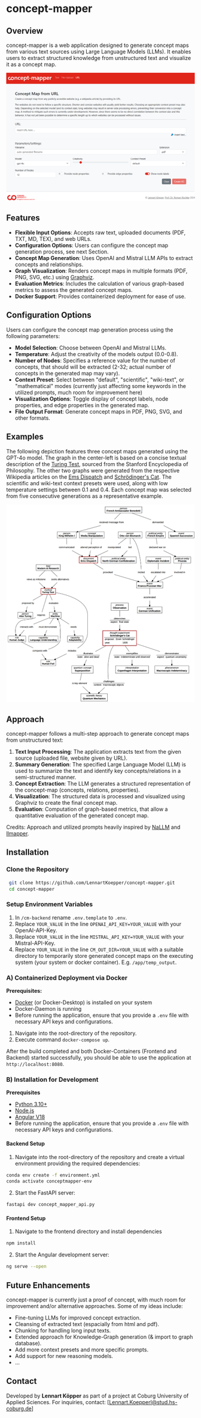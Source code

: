 # concept-mapper

## Overview
concept-mapper is a web application designed to generate concept maps from various text sources using Large Language Models (LLMs). It enables users to extract structured knowledge from unstructured text and visualize it as a concept map. 

![UI of concept-mapper](image.png)

## Features
- **Flexible Input Options**: Accepts raw text, uploaded documents (PDF, TXT, MD, TEX), and web URLs.
- **Configuration Options**: Users can configure the concept map generation process, see next Section.
- **Concept Map Generation**: Uses OpenAI and Mistral LLM APIs to extract concepts and relationships.
- **Graph Visualization**: Renders concept maps in multiple formats (PDF, PNG, SVG, etc.) using [Graphviz](https://graphviz.org/).
- **Evaluation Metrics**: Includes the calculation of various graph-based metrics to assess the generated concept maps.
- **Docker Support**: Provides containerized deployment for ease of use.

## Configuration Options
Users can configure the concept map generation process using the following parameters:
- **Model Selection**: Choose between OpenAI and Mistral LLMs.
- **Temperature**: Adjust the creativity of the models output (0.0-0.8).
- **Number of Nodes**: Specifies a reference value for the number of concepts, that should will be extracted (2-32; actual number of concepts in the generated map may vary).
- **Context Preset**: Select between "default", "scientific", "wiki-text", or "mathematical" modes (currently just affecting some keywords in the utilized prompts, much room for improvement here)
- **Visualization Options**: Toggle display of concept labels, node properties, and edge properties in the generated map.
- **File Output Format**: Generate concept maps in PDF, PNG, SVG, and other formats.

## Examples
The following depiction features three concept maps generated using the GPT-4o model. The graph in the center-left is based on a concise textual description of the [Turing Test](https://plato.stanford.edu/entries/turing-test/), sourced from the Stanford Encyclopedia of Philosophy. The other two graphs were generated from the respective Wikipedia articles on the [Ems Dispatch](https://en.wikipedia.org/wiki/Ems_dispatch) and [Schrödinger's Cat](https://en.wikipedia.org/wiki/Schr%C3%B6dinger%27s_cat). The scientific and wiki-text context presets were used, along with low temperature settings between 0.1 and 0.4. Each concept map was selected from five consecutive generations as a representative example.

![some example concept maps created with concept-mapper](example_cms.jpg)

## Approach
concept-mapper follows a multi-step approach to generate concept maps from unstructured text:
1. **Text Input Processing**: The application extracts text from the given source  (uploaded file, website given by URL).
2. **Summary Generation**: The specified Large Language Model (LLM) is used to summarize the text and identify key concepts/relations in a semi-structured manner.
3. **Concept Extraction**: The LLM generates a structured representation of the concept-map (concepts, relations, properties).
4. **Visualization**: The structured data is processed and visualized using Graphviz to create the final concept map.
5. **Evaluation**: Computation of graph-based metrics, that allow a quantitative evaluation of the generated concept map.

Credits: Approach and utilized prompts heavily inspired by [NaLLM](https://github.com/neo4j/NaLLM) and [llmapper](https://github.com/jorgearango/llmapper).

## Installation
### Clone the Repository
```bash
 git clone https://github.com/LennartKoepper/concept-mapper.git
 cd concept-mapper
```

### Setup Environment Variables
1. In `/cm-backend` rename `.env.template` to `.env`.
2. Replace `YOUR_VALUE` in the line `OPENAI_API_KEY=YOUR_VALUE` with your OpenAI-API-Key.
3. Replace `YOUR_VALUE` in the line `MISTRAL_API_KEY=YOUR_VALUE` with your Mistral-API-Key.
4. Replace `YOUR_VALUE` in the line `CM_OUT_DIR=YOUR_VALUE` with a suitable directory to temporarily store generated concept maps on the executing system (your system or docker container). E.g. `/app/temp_output`.

### A) Containerized Deployment via Docker
**Prerequisites:**
* [Docker](https://www.docker.com/) (or Docker-Desktop) is installed on your system
* Docker-Daemon is running 
* Before running the application, ensure that you provide a `.env` file with necessary API keys and configurations.

1. Navigate into the root-directory of the repository.
2. Execute command `docker-compose up`.

After the build completed and both Docker-Containers (Frontend and Backend) started successfully, you should be able to use the application at `http://localhost:8080`.

### B) Installation for Development
**Prerequisites**
- [Python 3.10+](https://www.python.org/downloads/)
- [Node.js](https://nodejs.org/en/download/) 
- [Angular V18](https://v18.angular.dev/installation)
- Before running the application, ensure that you provide a `.env` file with necessary API keys and configurations.

#### Backend Setup
1. Navigate into the root-directory of the repository and create a virtual environment providing the required dependencies:
```bash
conda env create -f environment.yml
conda activate conceptmapper-env
```

2. Start the FastAPI server:
```bash
fastapi dev concept_mapper_api.py
```

#### Frontend Setup
1. Navigate to the frontend directory and install dependencies
```bash
npm install
```

2. Start the Angular development server:
```bash
ng serve --open
```

## Future Enhancements
concept-mapper is currently just a proof of concept, with much room for improvement and/or alternative approaches. Some of my ideas include: 
- Fine-tuning LLMs for improved concept extraction.
- Cleansing of extracted text (espacially from html and pdf).
- Chunking for handling long input texts.
- Extended approach for Knowledge-Graph generation (& import to graph database). 
- Add more context presets and more specific prompts.
- Add support for new reasoning models.
- ...

## Contact
Developed by **Lennart Köpper** as part of a  project at Coburg University of Applied Sciences.
For inquiries, contact: [Lennart.Koepperl@stud.hs-coburg.de]

